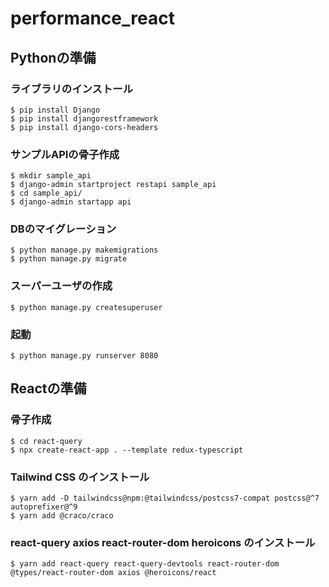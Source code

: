 # performance_react

## Pythonの準備

### ライブラリのインストール
```
$ pip install Django
$ pip install djangorestframework
$ pip install django-cors-headers
```

### サンプルAPIの骨子作成
```
$ mkdir sample_api
$ django-admin startproject restapi sample_api
$ cd sample_api/
$ django-admin startapp api
```

### DBのマイグレーション
```
$ python manage.py makemigrations
$ python manage.py migrate
```

### スーパーユーザの作成
```
$ python manage.py createsuperuser
```
### 起動
```
$ python manage.py runserver 8080
```

## Reactの準備

### 骨子作成
```
$ cd react-query
$ npx create-react-app . --template redux-typescript
```

### Tailwind CSS のインストール
```
$ yarn add -D tailwindcss@npm:@tailwindcss/postcss7-compat postcss@^7 autoprefixer@^9
$ yarn add @craco/craco
```

### react-query axios react-router-dom heroicons のインストール
```
$ yarn add react-query react-query-devtools react-router-dom @types/react-router-dom axios @heroicons/react
```

